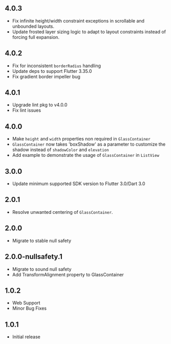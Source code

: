 ## 4.0.3

- Fix infinite height/width constraint exceptions in scrollable and unbounded layouts.
- Update frosted layer sizing logic to adapt to layout constraints instead of forcing full expansion.

## 4.0.2

- Fix for inconsistent `borderRadius` handling
- Update deps to support Flutter 3.35.0
- Fix gradient border impeller bug

## 4.0.1

- Upgrade lint pkg to v4.0.0
- Fix lint issues

## 4.0.0

- Make `height` and `width` properties non required in `GlassContainer`
- `GlassContainer` now takes 'boxShadow' as a parameter to customize the shadow instead of `shadowColor` and `elevation`
- Add example to demonstrate the usage of `GlassContainer` in `ListView`

## 3.0.0

- Update minimum supported SDK version to Flutter 3.0/Dart 3.0

## 2.0.1

- Resolve unwanted centering of `GlassContainer`.

## 2.0.0

- Migrate to stable null safety

## 2.0.0-nullsafety.1

- Migrate to sound null safety
- Add TransformAlignment property to GlassContainer

## 1.0.2

- Web Support
- Minor Bug Fixes

## 1.0.1

- Initial release
